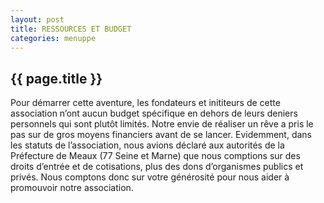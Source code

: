 ```yaml
---
layout: post
title: RESSOURCES ET BUDGET
categories: menuppe
---
```


## {{ page.title }}

Pour démarrer cette aventure, les fondateurs et inititeurs de cette association n’ont aucun budget spécifique en dehors de leurs deniers personnels qui sont plutôt limités. Notre envie de réaliser un rêve a pris le pas sur de gros moyens financiers avant de se lancer.
Evidemment, dans les statuts de l’association, nous avions déclaré aux autorités de la Préfecture de Meaux (77 Seine et Marne) que nous comptions sur des droits d’entrée et de cotisations,  plus des dons d’organismes publics et privés.
Nous comptons donc sur votre générosité pour nous aider à promouvoir notre association.
